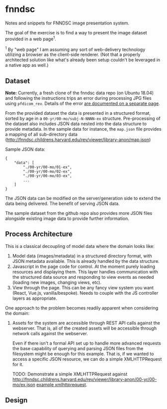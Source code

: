 # fnndsc

Notes and snippets for FNNDSC image presentation system.

The goal of the exercise is to find a way to present the image dataset provided in a web page<sup>1</sup>.


<sup>1</sup> By "web page" I am assuming any sort of web-delivery technology utilizing a browser as the client-side renderer.
(Not that a properly architected solution like what's already been setup couldn't be leveraged in a native app as well.)


## Dataset

**Note:** Currently, a fresh clone of the fnndsc data repo (on Ubuntu 18.04) and following the instructions trips an error during processing JPG files using `pfdicom_rev`.  Details of the error [are documented on a separate page](pfdicom_rev-error.md).

From the provided dataset the data is presented in a structured format, sorted by age in a `00-yr/00-mo/subj-N-NNNN-ex` structure.
Pre-processing of the dataset also includes JSON data nested into the data structure to provide metadata.
In the sample data for instance, the `map.json` file provides a mapping of all sub-directory data (http://fnndsc.childrens.harvard.edu/rev/viewer/library-anon/map.json)

Sample JSON data:

```
{
    "data": [
        "./00-yr/00-mo/01-ex",
        "./00-yr/00-mo/02-ex",
        "./00-yr/00-mo/03-ex",
        ...
    ]
}
```

The JSON data can be modified on the server/generation side to extend the data being delivered.
The benefit of serving JSON data.

The sample dataset from the github repo also provides more JSON files alongside existing image data to provide further information.


## Process Architecture

This is a classical decoupling of model data where the domain looks like:

1. Model data (images/metadata) in a structured directory format, with JSON metadata available.
    This is already handled by the data structure.
2. Javascript in the page code for control.  At the moment purely loading resources and displaying them.
    This layer handles communication with the structured data source and responding to view events as needed (loading new images, changing views, etc).
3. View through the page.
    This can be any fancy view system you want (React, Vue.js, vanilla/bespoke).  Needs to couple with the JS controller layers as appropriate.



One approach to the problem becomes readily apparent when considering the domain:

1. Assets for the system are accessible through REST API calls against the webserver.
    That is, all of the created assets will be accessible through network calls against the webserver.

    Even if there isn't a formal API set up to handle more advanced requests the base capability of querying and parsing JSON files from the filesystem might be enough for this example.  That is, if we wanted to access a specific JSON resource, we can do a simple XMLHTTPRequest for it.

    TODO: Demonstrate a simple XMLHTTPRequest against http://fnndsc.childrens.harvard.edu/rev/viewer/library-anon/00-yr/00-mo/ex.json
    [example xmlhttprequest](/example-xmlhttprequest/).


## Design

